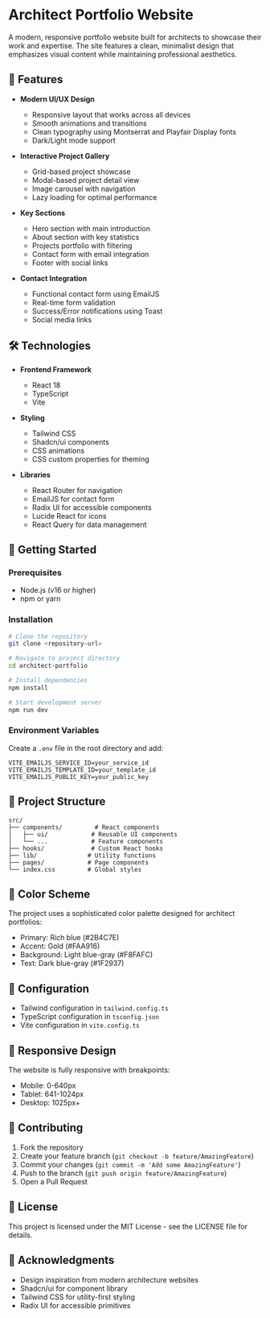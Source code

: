 # Architect Portfolio Website

A modern, responsive portfolio website built for architects to showcase their work and expertise. The site features a clean, minimalist design that emphasizes visual content while maintaining professional aesthetics.

## 🌟 Features

- **Modern UI/UX Design**
  - Responsive layout that works across all devices
  - Smooth animations and transitions
  - Clean typography using Montserrat and Playfair Display fonts
  - Dark/Light mode support

- **Interactive Project Gallery**
  - Grid-based project showcase
  - Modal-based project detail view
  - Image carousel with navigation
  - Lazy loading for optimal performance

- **Key Sections**
  - Hero section with main introduction
  - About section with key statistics
  - Projects portfolio with filtering
  - Contact form with email integration
  - Footer with social links

- **Contact Integration**
  - Functional contact form using EmailJS
  - Real-time form validation
  - Success/Error notifications using Toast
  - Social media links

## 🛠️ Technologies

- **Frontend Framework**
  - React 18
  - TypeScript
  - Vite

- **Styling**
  - Tailwind CSS
  - Shadcn/ui components
  - CSS animations
  - CSS custom properties for theming

- **Libraries**
  - React Router for navigation
  - EmailJS for contact form
  - Radix UI for accessible components
  - Lucide React for icons
  - React Query for data management

## 🚀 Getting Started

### Prerequisites

- Node.js (v16 or higher)
- npm or yarn

### Installation

```bash
# Clone the repository
git clone <repository-url>

# Navigate to project directory
cd architect-portfolio

# Install dependencies
npm install

# Start development server
npm run dev
```

### Environment Variables

Create a `.env` file in the root directory and add:

```env
VITE_EMAILJS_SERVICE_ID=your_service_id
VITE_EMAILJS_TEMPLATE_ID=your_template_id
VITE_EMAILJS_PUBLIC_KEY=your_public_key
```

## 📁 Project Structure

```
src/
├── components/         # React components
│   ├── ui/            # Reusable UI components
│   └── ...            # Feature components
├── hooks/             # Custom React hooks
├── lib/              # Utility functions
├── pages/            # Page components
└── index.css         # Global styles
```

## 🎨 Color Scheme

The project uses a sophisticated color palette designed for architect portfolios:

- Primary: Rich blue (#2B4C7E)
- Accent: Gold (#FAA916)
- Background: Light blue-gray (#F8FAFC)
- Text: Dark blue-gray (#1F2937)

## 🔧 Configuration

- Tailwind configuration in `tailwind.config.ts`
- TypeScript configuration in `tsconfig.json`
- Vite configuration in `vite.config.ts`

## 📱 Responsive Design

The website is fully responsive with breakpoints:

- Mobile: 0-640px
- Tablet: 641-1024px
- Desktop: 1025px+

## 🤝 Contributing

1. Fork the repository
2. Create your feature branch (`git checkout -b feature/AmazingFeature`)
3. Commit your changes (`git commit -m 'Add some AmazingFeature'`)
4. Push to the branch (`git push origin feature/AmazingFeature`)
5. Open a Pull Request

## 📄 License

This project is licensed under the MIT License - see the LICENSE file for details.

## 👏 Acknowledgments

- Design inspiration from modern architecture websites
- Shadcn/ui for component library
- Tailwind CSS for utility-first styling
- Radix UI for accessible primitives
